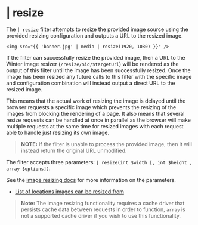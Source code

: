 # | resize

The `| resize` filter attempts to resize the provided image source using the provided resizing configuration and outputs a URL to the resized image.

    <img src="{{ 'banner.jpg' | media | resize(1920, 1080) }}" />

If the filter can successfully resize the provided image, then a URL to the Winter image resizer (`/resize/$id/$targetUrl`) will be rendered as the output of this filter until the image has been successfully resized. Once the image has been resized any future calls to this filter with the specific image and configuration combination will instead output a direct URL to the resized image.

This means that the actual work of resizing the image is delayed until the browser requests a specific image which prevents the resizing of the images from blocking the rendering of a page. It also means that several resize requests can be handled at once in parallel as the browser will make multiple requests at the same time for resized images with each request able to handle just resizing its own image.

>**NOTE:** If the filter is unable to process the provided image, then it will instead return the original URL unmodified.

The filter accepts three parameters: `| resize(int $width [, int $height , array $options])`.

See the [image resizing docs](../services/image-resizing#resize-parameters) for more information on the parameters.

- [List of locations images can be resized from](../services/image-resizing#resize-sources)

>**Note:** The image resizing functionality requires a cache driver that persists cache data between requests in order to function, `array` is not a supported cache driver if you wish to use this functionality.